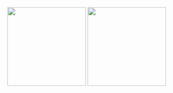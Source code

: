<!--START_SECTION:waka-->
<!--END_SECTION:waka-->

<div>
  <img height="180em" src="https://github-readme-stats-sigma-five.vercel.app/api?username=junsobi&show_icons=true&theme=default&include_all_commits=true&count_private=true"/>
  <img height="180em" src="https://github-readme-stats-sigma-five.vercel.app/api/top-langs/?username=junsobi&layout=compact"/>
</div>
